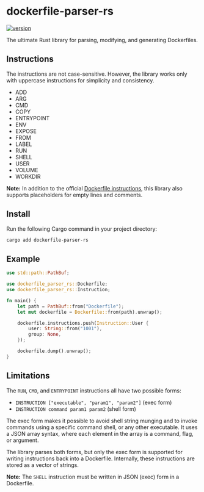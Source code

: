 # dockerfile-parser-rs

[![version](https://img.shields.io/crates/v/dockerfile-parser-rs)](https://crates.io/crates/dockerfile-parser-rs)

The ultimate Rust library for parsing, modifying, and generating Dockerfiles.

## Instructions

The instructions are not case-sensitive. However, the library works only with uppercase instructions
for simplicity and consistency.

- ADD
- ARG
- CMD
- COPY
- ENTRYPOINT
- ENV
- EXPOSE
- FROM
- LABEL
- RUN
- SHELL
- USER
- VOLUME
- WORKDIR

**Note:** In addition to the official
[Dockerfile instructions](https://docs.docker.com/reference/dockerfile/#overview), this library also
supports placeholders for empty lines and comments.

## Install

Run the following Cargo command in your project directory:

```bash
cargo add dockerfile-parser-rs
```

## Example

```rust
use std::path::PathBuf;

use dockerfile_parser_rs::Dockerfile;
use dockerfile_parser_rs::Instruction;

fn main() {
    let path = PathBuf::from("Dockerfile");
    let mut dockerfile = Dockerfile::from(path).unwrap();

    dockerfile.instructions.push(Instruction::User {
        user: String::from("1001"),
        group: None,
    });

    dockerfile.dump().unwrap();
}
```

## Limitations

The `RUN`, `CMD`, and `ENTRYPOINT` instructions all have two possible forms:

- `INSTRUCTION ["executable", "param1", "param2"]` (exec form)
- `INSTRUCTION command param1 param2` (shell form)

The exec form makes it possible to avoid shell string munging and to invoke commands using a
specific command shell, or any other executable. It uses a JSON array syntax, where each element in
the array is a command, flag, or argument.

The library parses both forms, but only the exec form is supported for writing instructions back into
a Dockerfile. Internally, these instructions are stored as a vector of strings.

**Note:** The `SHELL` instruction must be written in JSON (exec) form in a Dockerfile.
